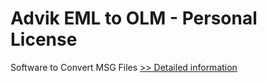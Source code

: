 # Advik EML to OLM - Personal License
Software to Convert MSG Files
[>> Detailed information](https://secure.shareit.com/shareit/product.html?productid=300850083&affiliateid=200057808)